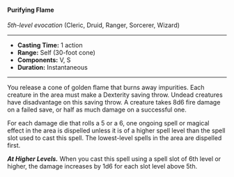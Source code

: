 #### Purifying Flame
*5th-level evocation* (Cleric, Druid, Ranger, Sorcerer, Wizard)
___
- **Casting Time:** 1 action
- **Range:** Self (30-foot cone)
- **Components:** V, S
- **Duration:** Instantaneous
---
You release a cone of golden flame that burns 
away impurities. Each creature in the area must 
make a Dexterity saving throw. Undead creatures 
have disadvantage on this saving throw. A creature 
takes 8d6 fire damage on a failed save, or half as 
much damage on a successful one.

For each damage die that rolls a 5 or a 6, one 
ongoing spell or magical effect in the area is 
dispelled unless it is of a higher spell level than the 
spell slot used to cast this spell. The lowest-level 
spells in the area are dispelled first.

***At Higher Levels.*** When you cast this spell using a 
spell slot of 6th level or higher, the damage increases
by 1d6 for each slot level above 5th.

